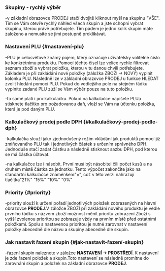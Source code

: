 ### Skupiny - rychlý výběr

-v základní obrazovce PRODEJ stačí dvojitě kliknout myší na skupinu "VŠE". Tím se Vám otevře rychlý náhled všech skupin a jste schopni vybrat skupinu, kterou právě potřebujete. Tím pádem je jedno kolik skupin máte založeno a nemusíte se jimi postupně proklikávat.  


### Nastavení PLU {#nastavení-plu}

-PLU je celosvětově známý pojem, který označuje uživatelsky volitelné číslo ke konkrétnímu produktu. Pomocí těchto čísel lze velice rychle filtrovat seznam zboží a vybrat položku, kterou v tu danou chvíli potřebujete. Základem je při zakládání nové položky \(záložka ZBOŽÍ -&gt; NOVÝ\) vyplnit kolonku PLU. Následně lze v základní obrazovce PRODEJ u funkce HLEDAT zvolit hledání pomocí PLU. Pokud do vedlejšího pole na stejném řádku vyplníte zadané PLU zúží se Vám výběr pouze na tuto položku.

-to samé platí i pro kalkulačku. Pokud na kalkulačce napíšete PLUa stisknete tlačítko pro požadovanou daň, vloží se Vám na účtenku položka, která je pod daným PLU.

### Kalkulačkový prodej podle DPH {#kalkulačkový-prodej-podle-dph}

-kalkulačka slouží jako zjednodušený režim vkládání jak produktů pomocí již zmiňovaného PLU tak i jednotlivých částek s určením správného DPH. Jednoduše stačí zadat částku a následně stisknout sazbu DPH, pod kterou se má částka účtovat.

-na kalkulačce lze i násobit. První musí být násobitel čili počet kusů a na druhém místě částka za jednotku. Tento výpočet zakončíte jako na standartní kalkulačce znaménkem"=", což v této verzi nahrazují tlačítka"21%" "15%" "10%" "0%"

### Priority {#priority}

-priority slouží k určení pořadí jednotlivých položek zobrazených na hlavní obrazovce **PRODEJ**.V záložce ZBOŽÍ při zakládání nového produktu je vedle prvního řádku s názvem zboží možnost měnit prioritu zobrazení.Zboží s vyšší zvolenou prioritou se zobrazuje vždy na prvním místě před ostatními položkami. Spolu s nastavenou prioritou je nutné zarovnat v nastavení položky abecedně dle názvu a skupiny abecedně dle skupin.

### Jak nastavit řazení skupin {#jak-nastavit-řazení-skupin}

-řazení skupin naleznete v záložce **NASTAVENÍ -&gt; PROSTŘEDÍ**. K nastavení je zde řazení položek a skupin.Toto nastavení se následně promítne do zarovnání skupin a položek na základní obrazovce **PRODEJ**.

